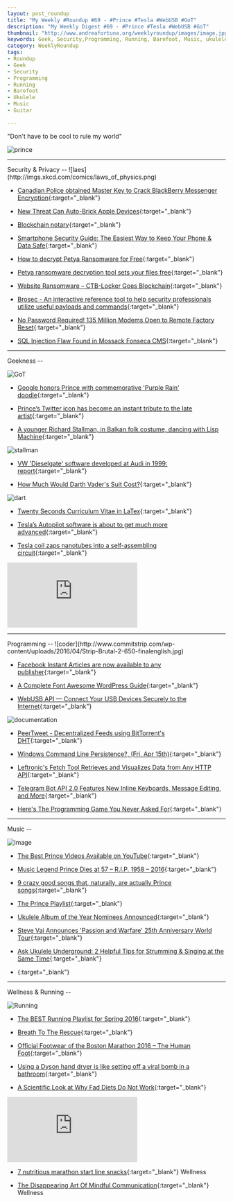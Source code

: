 ```yaml
---
layout: post_roundup
title: "My Weekly #Roundup #69 - #Prince #Tesla #WebUSB #GoT"
description: "My Weekly Digest #69 - #Prince #Tesla #WebUSB #GoT"
thumbnail: "http://www.andreafortuna.org/weeklyroundup/images/image.jpg"
keywords: Geek, Security,Programming, Running, Barefoot, Music, ukulele, transcription, guitar, tesla, facebook, tafkap, prince, ransomware, stallman, game of thrones
category: WeeklyRoundup
tags: 
- Roundup
- Geek
- Security
- Programming
- Running
- Barefoot
- Ukulele
- Music
- Guitar

---
```

"Don't have to be cool to rule my world"

![prince](http://www.andreafortuna.org/weeklyroundup/images/prince.jpg)
<!-- more -->
<hr/>
Security & Privacy
--
![laes](http://imgs.xkcd.com/comics/laws_of_physics.png)

- [Canadian Police obtained Master Key to Crack BlackBerry Messenger Encryption](http://thehackernews.com/2016/04/blackberry-encryption.html){:target="_blank"}

- [New Threat Can Auto-Brick Apple Devices](http://krebsonsecurity.com/2016/04/new-threat-can-auto-brick-apple-devices/){:target="_blank"}

- [Blockchain notary](https://clipperz.is/features/blockchain_notary/){:target="_blank"}

- [Smartphone Security Guide: The Easiest Way to Keep Your Phone & Data Safe](https://heimdalsecurity.com/blog/smartphone-security-guide-keep-your-phone-data-safe/){:target="_blank"}

- [How to decrypt Petya Ransomware for Free](http://thehackernews.com/2016/04/ransomware-decrypt-tool.html){:target="_blank"}

- [Petya ransomware decryption tool sets your files free](http://nakedsecurity.sophos.com/2016/04/12/petya-ransomware-decryption-tool-sets-your-files-free){:target="_blank"}

- [Website Ransomware – CTB-Locker Goes Blockchain](https://blog.sucuri.net/2016/04/website-ransomware-ctb-locker-goes-blockchain.html){:target="_blank"}

- [Brosec - An interactive reference tool to help security professionals utilize useful payloads and commands](http://www.kitploit.com/2016/04/brosec-interactive-reference-tool-to.html){:target="_blank"}

- [No Password Required! 135 Million Modems Open to Remote Factory Reset](http://thehackernews.com/2016/04/hack-modem-internet.html){:target="_blank"}

- [SQL Injection Flaw Found in Mossack Fonseca CMS](http://www.infosecurity-magazine.com/news/sql-injection-flaw-mossack-fonseca/){:target="_blank"}


<hr/>
Geekness
--

![GoT](https://scontent-mxp1-1.xx.fbcdn.net/hphotos-xpa1/v/t1.0-9/12961537_10154080348749603_2067984640521431534_n.jpg?oh=15f628deab802a5a0c1bdec4634bd53d&oe=577B6043)

- [Google honors Prince with commemorative 'Purple Rain' doodle](http://mashable.com/2016/04/21/prince-google-doodle/){:target="_blank"}

- [Prince’s Twitter icon has become an instant tribute to the late artist](http://thenextweb.com/insider/2016/04/21/princes-twitter-honors-passing/){:target="_blank"}

- [A younger Richard Stallman, in Balkan folk costume, dancing with Lisp Machine](https://plus.google.com/+CybercitiBiz/posts/KQyhAjUZeaA){:target="_blank"}

![stallman](https://lh3.googleusercontent.com/-Z0RfDYrTYqI/VxHZ8UgjkjI/AAAAAAAAdzA/TPKIijduUK48mki9iAS3LLGIw6-gRzt_w/w506-h678/BTrxALmCcAAfdP_.jpg-large.jpeg)

- [VW 'Dieselgate' software developed at Audi in 1999: report](http://www.reuters.com/article/us-volkswagen-emissions-audi-idUSKCN0XG2DN){:target="_blank"}

- [How Much Would Darth Vader's Suit Cost?](http://www.shadestation.co.uk/Darth-Vader){:target="_blank"}

![dart](http://www.shadestation.co.uk/skin/shadestation/images/infographics/Darth-Vader.jpg)

- [Twenty Seconds Curriculum Vitae in LaTex](https://github.com/spagnuolocarmine/TwentySecondsCurriculumVitae-LaTex){:target="_blank"}

- [Tesla’s Autopilot software is about to get much more advanced](http://bgr.com/2016/04/19/tesla-autopilot-software-version-2/){:target="_blank"}

- [Tesla coil zaps nanotubes into a self-assembling circuit](http://www.engadget.com/2016/04/15/tesla-coil-zaps-nanotubes-into-a-self-assembling-circuit/){:target="_blank"}

<div class="video-container">
<iframe src="https://www.youtube.com/embed/w1d0Lg6wuvc" frameborder="0" allowfullscreen></iframe>
</div>


<hr/>
Programming
--
![coder](http://www.commitstrip.com/wp-content/uploads/2016/04/Strip-Brutal-2-650-finalenglish.jpg)

- [Facebook Instant Articles are now available to any publisher](http://thenextweb.com/facebook/2016/04/12/facebook-opens-instant-articles-publishers/){:target="_blank"}

- [A Complete Font Awesome WordPress Guide](https://woorkup.com/font-awesome-wordpress/){:target="_blank"}

- [WebUSB API — Connect Your USB Devices Securely to the Internet](http://thehackernews.com/2016/04/webusb-api.html){:target="_blank"}

![documentation](https://okpanico.files.wordpress.com/2016/04/cggkn6yvaaaz3_1.jpeg)

- [PeerTweet - Decentralized Feeds using BitTorrent's DHT](http://www.kitploit.com/2016/04/peertweet-decentralized-feeds-using.html){:target="_blank"}

- [Windows Command Line Persistence?, (Fri, Apr 15th)](https://isc.sans.edu/diary.html?storyid=20949&rss){:target="_blank"}

- [Leftronic's Fetch Tool Retrieves and Visualizes Data from Any HTTP API](http://www.programmableweb.com/news/leftronics-fetch-tool-retrieves-and-visualizes-data-any-http-api/brief/2016/04/11){:target="_blank"}

- [Telegram Bot API 2.0 Features New Inline Keyboards, Message Editing, and More](http://www.programmableweb.com/news/telegram-bot-api-2.0-features-new-inline-keyboards-message-editing-and-more/brief/2016/04/13){:target="_blank"}

- [Here's The Programming Game You Never Asked For](http://blog.codinghorror.com/heres-the-programming-game-you-never-asked-for/){:target="_blank"}


<hr/>
Music
--

![image](http://xxx)

- [The Best Prince Videos Available on YouTube](http://www.wired.com/2016/04/best-prince-videos-on-youtube/){:target="_blank"}

- [Music Legend Prince Dies at 57 – R.I.P. 1958 – 2016](http://forgottenguitar.com/2016/04/21/music-legend-prince-dies-at-57-r-i-p-1958-2016/){:target="_blank"}

- [9 crazy good songs that, naturally, are actually Prince songs](http://mashable.com/2016/04/21/prince-songs/){:target="_blank"}

- [The Prince Playlist](http://lifehacker.com/the-prince-playlist-1772358078){:target="_blank"}

- [Ukulele Album of the Year Nominees Announced](http://www.ukulelemag.com/stories/news/ukulele-album-of-the-year-nominees-announced){:target="_blank"}

- [Steve Vai Announces 'Passion and Warfare' 25th Anniversary World Tour](http://www.guitarworld.com/artist-news/steve-vai-announces-passion-and-warfare-25th-anniversary-world-tour/29004){:target="_blank"}

- [Ask Ukulele Underground: 2 Helpful Tips for Strumming & Singing at the Same Time](http://ukuleleunderground.com/2016/04/ask-ukulele-underground-2-helpful-tips-for-strumming-and-singing-at-the-same-time/){:target="_blank"}

- [](){:target="_blank"}


<hr/>
Wellness & Running  
--

![Running](https://media.giphy.com/media/lPdn5MOabkgCY/giphy.gif)

- [The BEST Running Playlist for Spring 2016](http://runeatrepeat.com/2016/04/20/the-best-running-playlist-for-spring-2016/){:target="_blank"}

- [Breath To The Rescue](http://yogadork.com/2016/04/15/breath-to-the-rescue/){:target="_blank"}

- [Official Footwear of the Boston Marathon 2016 – The Human Foot](http://naturalrunningcenter.com/2016/04/21/official-footwear-boston-marathon-2016-human-foot/){:target="_blank"}

- [Using a Dyson hand dryer is like setting off a viral bomb in a bathroom](http://arstechnica.com/science/2016/04/dyson-dryers-hurl-60x-more-viruses-most-at-kid-face-height-than-other-dryers/){:target="_blank"}

- [A Scientific Look at Why Fad Diets Do Not Work](https://www.geeksaresexy.net/2016/04/18/scientific-look-fad-diets-not-work/){:target="_blank"}

<div class="video-container">
<iframe src="https://www.youtube.com/embed/8V15Z-yyiVg" frameborder="0" allowfullscreen></iframe>
</div>

- [7 nutritious marathon start line snacks](http://www.runnersworld.co.uk/health/7-nutritious-marathon-start-line-snacks/14833.html){:target="_blank"}	Wellness																								

- [The Disappearing Art Of Mindful Communication](http://yogadork.com/2016/04/19/the-disappearing-art-of-mindful-communication/){:target="_blank"}	Wellness																								



